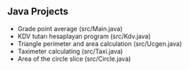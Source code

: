 ## Java Projects

- Grade point average (src/Main.java)
- KDV tutarı hesaplayan program (src/Kdv.java)
- Triangle perimeter and area calculation (src/Ucgen.java)
- Taximeter calculating (src/Taxi.java)
- Area of the circle slice (src/Circle.java)